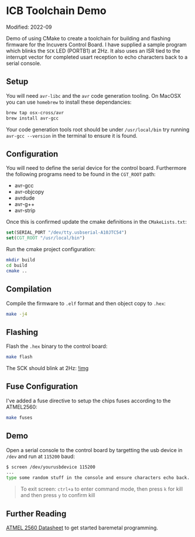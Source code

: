 # ICB Toolchain Demo

Modified: 2022-09

Demo of using CMake to create a toolchain for building and flashing firmware for the Incuvers Control Board. I have supplied a sample program which blinks the `SCK` LED (PORTB1) at 2Hz. It also uses an ISR tied to the interrupt vector for completed usart reception to echo characters back to a serial console.

## Setup
You will need `avr-libc` and the `avr` code generation tooling. On MacOSX you can use `homebrew` to install these dependancies:
```bash
brew tap osx-cross/avr
brew install avr-gcc
```
Your code generation tools root should be under `/usr/local/bin` try running `avr-gcc --version` in the terminal to ensure it is found.

## Configuration
You will need to define the serial device for the control board. Furthermore the following programs need to be found in the `CGT_ROOT` path:
- avr-gcc
- avr-objcopy
- avrdude
- avr-g++
- avr-strip

Once this is confirmed update the cmake definitions in the `CMakeLists.txt`:
```cmake
set(SERIAL_PORT "/dev/tty.usbserial-A10JTC54")
set(CGT_ROOT "/usr/local/bin")
```

Run the cmake project configuration:
```bash
mkdir build
cd build
cmake ..
```

## Compilation
Compile the firmware to `.elf` format and then object copy to `.hex`:
```bash
make -j4
```

## Flashing
Flash the `.hex` binary to the control board:
```bash
make flash
```

The SCK should blink at 2Hz:
[!img](docs/icb.png)

## Fuse Configuration
I've added a fuse directive to setup the chips fuses according to the ATMEL2560:
```bash
make fuses
```

## Demo
Open a serial console to the control board by targetting the usb device in `/dev` and run at `115200` baud:
```bash
$ screen /dev/yourusbdevice 115200
...
type some random stuff in the console and ensure characters echo back.
```

> To exit screen: `ctrl+a` to enter command mode, then press `k` for kill and then press `y` to confirm kill

## Further Reading
[ATMEL 2560 Datasheet](https://ww1.microchip.com/downloads/en/devicedoc/atmel-2549-8-bit-avr-microcontroller-atmega640-1280-1281-2560-2561_datasheet.pdf) to get started baremetal programming.